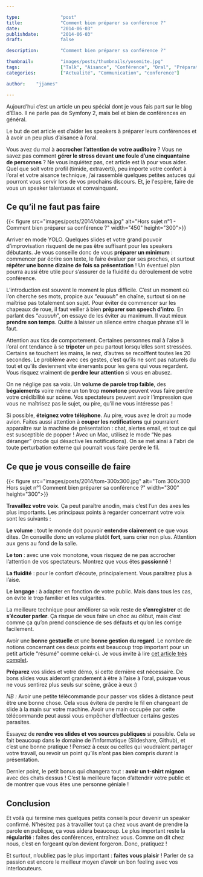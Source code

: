 ```yaml
---

type:               "post"
title:              "Comment bien préparer sa conférence ?"
date:               "2014-06-03"
publishdate:        "2014-06-03"
draft:              false

description:        "Comment bien préparer sa conférence ?"

thumbnail:          "images/posts/thumbnails/yosemite.jpg"
tags:               ["Talk", "Aisance", "Conférence", "Oral", "Préparation"]
categories:         ["Actualité", "Communication", "conference"]

author:    "jjames"

---
```


Aujourd’hui c’est un article un peu spécial dont je vous fais part sur le blog d’Elao. Il ne parle pas de Symfony 2, mais bel et bien de conférences en général.

Le but de cet article est d’aider les speakers à préparer leurs conférences et à avoir un peu plus d’aisance à l’oral.

Vous avez du mal à <strong>accrocher l’attention de votre auditoire</strong> ? Vous ne savez pas comment <strong>gérer le stress devant une foule d’une cinquantaine de personnes</strong> ? Ne vous inquiétez pas, cet article est là pour vous aider. Quel que soit votre profil (timide, extraverti), peu importe votre confort à l’oral et votre aisance technique, j’ai rassemblé quelques petites astuces qui pourront vous servir lors de vos prochains discours. Et, je l'espère, faire de vous un speaker talentueux et convainquant.

## Ce qu’il ne faut pas faire

<div class="pull-left">
{{< figure src="images/posts/2014/obama.jpg"  alt="Hors sujet n°1 - Comment bien préparer sa conférence ?" width="450" height="300">}}
</div>

Arriver en mode YOLO. Quelques slides et votre grand pouvoir d’improvisation risquent de ne pas être suffisant pour les speakers débutants. Je vous conseille donc de vous <strong>préparer un minimum</strong> : commencer par écrire son texte, le faire évaluer par ses proches, et surtout <strong>répéter une bonne dizaine de fois sa présentation</strong> ! Un éventuel plan pourra aussi être utile pour s’assurer de la fluidité du déroulement de votre conférence.

L’introduction est souvent le moment le plus difficile. C’est un moment où l’on cherche ses mots, propice aux “<em>euuuuh</em>” en chaîne, surtout si on ne maîtrise pas totalement son sujet. Pour éviter de commencer sur les chapeaux de roue, il faut veiller à bien <strong>préparer son speech d’intro</strong>. En parlant des “<em>euuuuh</em>”, on essaye de les éviter au maximum. Il vaut mieux <strong>prendre son temps</strong>. Quitte à laisser un silence entre chaque phrase s’il le faut.

Attention aux tics de comportement. Certaines personnes mal à l’aise à l’oral ont tendance à se <strong>tripoter</strong> un peu partout lorsqu’elles sont stressées. Certains se touchent les mains, le nez, d’autres se recoiffent toutes les 20 secondes. Le problème avec ces gestes, c’est qu’ils ne sont pas naturels du tout et qu’ils deviennent vite énervants pour les gens qui vous regardent. Vous risquez vraiment de <strong>perdre leur attention</strong> si vous en abusez.

On ne néglige pas sa voix. Un <strong>volume de parole trop faible</strong>, des <strong>bégaiements</strong> voire même un ton trop <strong>monotone</strong> peuvent vous faire perdre votre crédibilité sur scène. Vos spectateurs peuvent avoir l’impression que vous ne maîtrisez pas le sujet, ou pire, qu’il ne vous intéresse pas !

Si possible, <strong>éteignez votre téléphone</strong>. Au pire, vous avez le droit au mode avion. Faites aussi attention à <strong>couper les notifications</strong> qui pourraient apparaître sur la machine de présentation : chat, alertes email, et tout ce qui est susceptible de popper ! Avec un Mac, utilisez le mode “Ne pas déranger” (mode qui désactive les notifications). On se met ainsi à l'abri de toute perturbation externe qui pourrait vous faire perdre le fil.

## Ce que je vous conseille de faire

<div class="pull-left">
{{< figure src="images/posts/2014/tom-300x300.jpg" alt="Tom 300x300 Hors sujet n°1 Comment bien préparer sa conférence ?" width="300" height="300">}}
</div>

<strong>Travaillez votre voix</strong>. Ça peut paraître anodin, mais c’est l’un des axes les plus importants. Les principaux points à regarder concernant votre voix sont les suivants :

<strong>Le volume</strong> : tout le monde doit pouvoir <strong>entendre clairement</strong> ce que vous dites. On conseille donc un volume plutôt <strong>fort</strong>, sans crier non plus. Attention aux gens au fond de la salle.

<strong>Le ton</strong> : avec une voix monotone, vous risquez de ne pas accrocher l’attention de vos spectateurs. Montrez que vous êtes <strong>passionné</strong> !

<strong>La fluidité</strong> : pour le confort d’écoute, principalement. Vous paraîtrez plus à l’aise.

<strong>Le langage</strong> : à adapter en fonction de votre public. Mais dans tous les cas, on évite le trop familier et les vulgarités.

La meilleure technique pour améliorer sa voix reste de <strong>s’enregistrer</strong> et de <strong>s’écouter parler</strong>. Ça risque de vous faire un choc au début, mais c’est comme ça qu’on prend conscience de ses défauts et qu’on les corrige facilement.

Avoir une <strong>bonne gestuelle</strong> et une <strong>bonne gestion du regard</strong>. Le nombre de notions concernant ces deux points est beaucoup trop important pour un petit article “résumé” comme celui-ci. Je vous invite à lire <a href="http://www.toastmasters.org/FR201-gestures.aspx">cet article très complet</a>.

<strong>Préparez</strong> vos slides et votre démo, si cette dernière est nécessaire. De bons slides vous aideront grandement à être à l’aise à l’oral, puisque vous ne vous sentirez plus seuls sur scène, grâce à eux :)

<em>NB :</em> Avoir une petite télécommande pour passer vos slides à distance peut être une bonne chose. Cela vous évitera de perdre le fil en changeant de slide à la main sur votre machine. Avoir une main occupée par cette télécommande peut aussi vous empêcher d’effectuer certains gestes parasites.

Essayez de <strong>rendre vos slides et vos sources publiques</strong> si possible. Cela se fait beaucoup dans le domaine de l’informatique (Slideshare, Github), et c’est une bonne pratique ! Pensez à ceux ou celles qui voudraient partager votre travail, ou revoir un point qu’ils n’ont pas bien compris durant la présentation.

Dernier point, le petit bonus qui changera tout : <strong>avoir un t-shirt mignon</strong> avec des chats dessus ! C’est la meilleure façon d’attendrir votre public et de montrer que vous êtes une personne géniale !

## Conclusion

Et voilà qui termine mes quelques petits conseils pour devenir un speaker confirmé. N’hésitez pas à travailler tout ça chez vous avant de prendre la parole en publique, ça vous aidera beaucoup. Le plus important reste la <strong>régularité</strong> : faites des conférences, entraînez vous. Comme on dit chez nous, c’est en forgeant qu’on devient forgeron. Donc, pratiquez !

Et surtout, n’oubliez pas le plus important : <strong>faites vous plaisir</strong> ! Parler de sa passion est encore le meilleur moyen d’avoir un bon feeling avec vos interlocuteurs.
